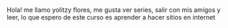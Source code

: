 ### 
Hola! me llamo yolitzy flores, me gusta ver series, salir con mis amigos y leer, lo que espero de este curso es aprender a hacer sitios en internet
<!--
**y0litzynup/y0litzynup** is a ✨ _special_ ✨ repository because its `README.md` (this file) appears on your GitHub profile.

Here are some ideas to get you started:

- 🔭 I’m currently working on ...
- 🌱 I’m currently learning ...
- 👯 I’m looking to collaborate on ...
- 🤔 I’m looking for help with ...
- 💬 Ask me about ...
- 📫 How to reach me: ...
- 😊 Pronouns: ...
- ⚡ Fun fact: ...
-->
